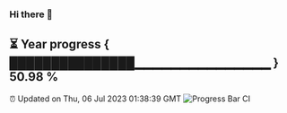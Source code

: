 ### Hi there 👋
⏳ Year progress { ███████████████▁▁▁▁▁▁▁▁▁▁▁▁▁▁▁ } 50.98 %
---
⏰ Updated on Thu, 06 Jul 2023 01:38:39 GMT
![Progress Bar CI](https://github.com/liununu/liununu/workflows/Progress%20Bar%20CI/badge.svg)
